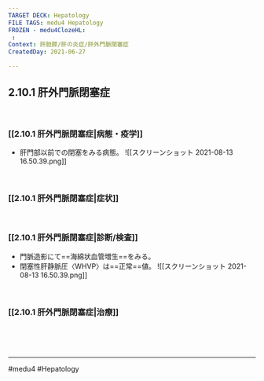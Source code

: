 ```yaml
---
TARGET DECK: Hepatology
FILE TAGS: medu4 Hepatology
FROZEN - medu4ClozeHL:
 : 
Context: 肝胆膵/肝の炎症/肝外門脈閉塞症
CreatedDay: 2021-06-27

---
```


## 2.10.1 肝外門脈閉塞症

<br>

### [[2.10.1 肝外門脈閉塞症|病態・疫学]]
* 肝門部以前での閉塞をみる病態。
![[スクリーンショット 2021-08-13 16.50.39.png]]


<br>

### [[2.10.1 肝外門脈閉塞症|症状]]


<br>

### [[2.10.1 肝外門脈閉塞症|診断/検査]]
* 門脈造影にて==海綿状血管増生==をみる。 
* 閉塞性肝静脈圧〈WHVP〉は==正常==値。
![[スクリーンショット 2021-08-13 16.50.39.png]]
<!--ID: 1646929984899-->





<br>

### [[2.10.1 肝外門脈閉塞症|治療]]

<br><br><br>

---
#medu4 #Hepatology  
